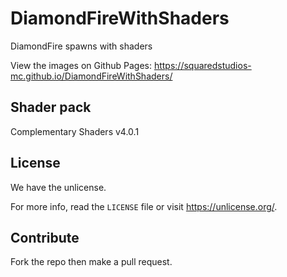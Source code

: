 # DiamondFireWithShaders
DiamondFire spawns with shaders

View the images on Github Pages: https://squaredstudios-mc.github.io/DiamondFireWithShaders/

## Shader pack
Complementary Shaders v4.0.1

## License
We have the unlicense.

For more info, read the `LICENSE` file or visit https://unlicense.org/.

## Contribute
Fork the repo then make a pull request.
